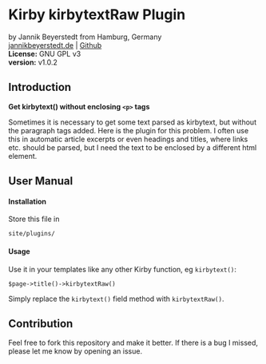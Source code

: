 # Kirby kirbytextRaw Plugin
by Jannik Beyerstedt from Hamburg, Germany  
[jannikbeyerstedt.de](http://jannikbeyerstedt.de) | [Github](https://github.com/jbeyerstedt)  
**License:** GNU GPL v3  
**version:** v1.0.2

## Introduction
**Get kirbytext() without enclosing `<p>` tags**

Sometimes it is necessary to get some text parsed as kirbytext, but without the paragraph tags added. Here is the plugin for this problem. I often use this in automatic article excerpts or even headings and titles, where links etc. should be parsed, but I need the text to be enclosed by a different html element.

## User Manual

#### Installation
Store this file in

    site/plugins/

#### Usage
Use it in your templates like any other Kirby function, eg `kirbytext()`:

    $page->title()->kirbytextRaw()

Simply replace the `kirbytext()` field method with `kirbytextRaw()`.


## Contribution
Feel free to fork this repository and make it better. If there is a bug I missed, please let me know by opening an issue.
